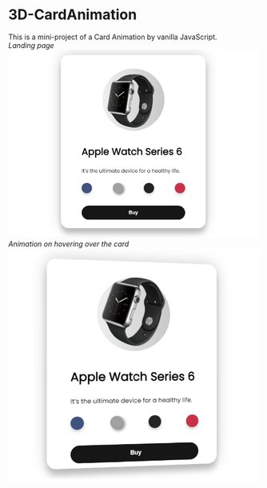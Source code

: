 # 3D-CardAnimation
This is a mini-project of a Card Animation by vanilla JavaScript.
<br/>
*Landing page*
![alt text](https://github.com/VK243/3D-CardAnimation/blob/main/image1.png?raw=true)
<br/>
*Animation on hovering over the card*
![alt text](https://github.com/VK243/3D-CardAnimation/blob/main/image2.png?raw=true)
